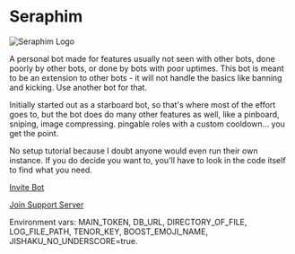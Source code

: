 # Seraphim

![Seraphim Logo](https://cdn.discordapp.com/avatars/700857077672706120/3436b2471afc77f3fdf6579ddd32deec.png?size=256)

A personal bot made for features usually not seen with other bots, done poorly by other bots, or done by bots with poor uptimes. This bot is meant to be an extension to other bots - it will not handle the basics like banning and kicking. Use another bot for that.

Initially started out as a starboard bot, so that's where most of the effort goes to, but the bot does do many other features as well, like a pinboard, sniping, image compressing. pingable roles with a custom cooldown... you get the point.

No setup tutorial because I doubt anyone would even run their own instance. If you do decide you want to, you'll have to look in the code itself to find what you need.

[Invite Bot](https://discord.com/api/oauth2/authorize?client_id=700857077672706120&permissions=8&scope=bot%20applications.commands)

[Join Support Server](https://discord.gg/NSdetwGjpK)

Environment vars: MAIN_TOKEN, DB_URL, DIRECTORY_OF_FILE, LOG_FILE_PATH, TENOR_KEY, BOOST_EMOJI_NAME, JISHAKU_NO_UNDERSCORE=true.
